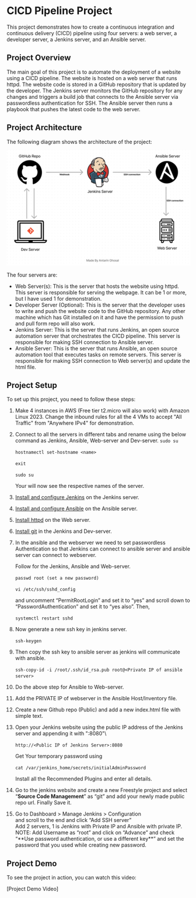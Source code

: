 # CICD Pipeline Project

This project demonstrates how to create a continuous integration and continuous delivery (CICD) pipeline using four servers: a web server, a developer server, a Jenkins server, and an Ansible server.

## Project Overview

The main goal of this project is to automate the deployment of a website using a CICD pipeline. The website is hosted on a web server that runs httpd. The website code is stored in a GitHub repository that is updated by the developer. The Jenkins server monitors the GitHub repository for any changes and triggers a build job that connects to the Ansible server via passwordless authentication for SSH. The Ansible server then runs a playbook that pushes the latest code to the web server.

## Project Architecture

The following diagram shows the architecture of the project:

![Project Architecture](https://github.com/Antovex/CICD-pipeline-project/blob/main/Architecture-image/CICD-Architecture.png?raw=true)

The four servers are:

- Web Server(s): This is the server that hosts the website using httpd. This server is responsible for serving the webpage. It can be 1 or more, but I have used 1 for demonstration.
- Developer Server (Optional): This is the server that the developer uses to write and push the website code to the GitHub repository. Any other machine which has Git installed on it and have the permission to push and pull form repo will also work.
- Jenkins Server: This is the server that runs Jenkins, an open source automation server that orchestrates the CICD pipeline. This server is responsible for making SSH connection to Ansible server.
- Ansible Server: This is the server that runs Ansible, an open source automation tool that executes tasks on remote servers. This server is responsible for making SSH connection to Web server(s) and update the html file.

## Project Setup

To set up this project, you need to follow these steps:

1. Make 4 instances in AWS (Free tier t2.micro will also work) with Amazon Linux 2023. Change the inbound rules for all the 4 VMs to accept "All Traffic" from "Anywhere IPv4" for demonstration.
   
2. Connect to all the servers in different tabs and rename using the below command as Jenkins, Ansible, Web-server and Dev-server.
   ```sudo su ```

   ```hostnamectl set-hostname <name>```

   ```exit```

   ```sudo su```

   Your will now see the respective names of the server.
   
3. [Install and configure Jenkins](https://www.jenkins.io/doc/book/installing/) on the Jenkins server.

4. [Install and configure Ansible](https://docs.ansible.com/ansible/latest/installation_guide/intro_installation.html) on the Ansible server.

5. [Install httpd](https://docs.oracle.com/en/operating-systems/oracle-linux/6/admin/install-apache.html) on the Web server.

6. [Install git](https://git-scm.com/book/en/v2/Getting-Started-Installing-Git) in the Jenkins and Dev-server.

7. In the ansible and the webserver we need to set passwordless Authentication so that Jenkins can connect to ansible server and ansible server can connect to webserver.
   
   Follow for the Jenkins, Ansible and Web-server.
   
   ```passwd root (set a new password)```
   
   ```vi /etc/ssh/sshd_config```
   
   and uncomment “PermitRootLogin” and set it to “yes” and scroll down to “PasswordAuthentication” and set it to “yes also”.
   Then,
   
   ```systemctl restart sshd```
   
8. Now generate a new ssh key in jenkins server.

   ```ssh-keygen```

9. Then copy the ssh key to ansible server as jenkins will communicate with ansible.

    ```ssh-copy-id -i /root/.ssh/id_rsa.pub root@<Private IP of ansible server>```

10. Do the above step for Ansible to Web-server.

11. Add the PRIVATE IP of webserver in the Ansible Host/Inventory file.

12. Create a new Github repo (Public) and add a new index.html file with simple text.

13. Open your Jenkins website using the public IP address of the Jenkins server and appending it with ":8080"\
    
    ```http://<Public IP of Jenkins Server>:8080```

    Get Your temporary password using

    ```cat /var/jenkins_home/secrets/initialAdminPassword```
    
    Install all the Recommended Plugins and enter all details.
    
15. Go to the jenkins website and create a new Freestyle project and select “**Source Code Management**” as “git” and add your newly made public repo url. Finally Save it.

16. <p>Go to Dashboard > Manage Jenkins > Configuration<br>
    and scroll to the end and click “Add SSH server”<br>
    Add 2 servers, 1 is Jenkins with Private IP and Ansible with private IP.<br>
    NOTE: Add Username as “root” and click on “Advance” and check “**Use password authentication, or use a different key**” and set the password that you used while creating new password.</p>


## Project Demo

To see the project in action, you can watch this video:

[Project Demo Video]
